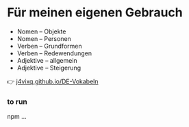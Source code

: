 # Für meinen eigenen Gebrauch

- Nomen – Objekte
- Nomen – Personen
- Verben – Grundformen
- Verben – Redewendungen
- Adjektive – allgemein
- Adjektive – Steigerung

👉 [j4vixq.github.io/DE-Vokabeln](https://j4vixq.github.io/DE-Vokabeln/)

### to run
npm ...